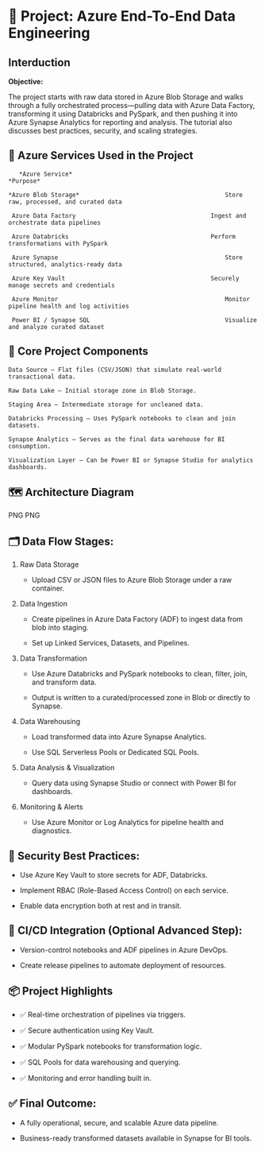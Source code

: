 # 📘 Project: Azure End-To-End Data Engineering 
## Interduction
**Objective:**

The project starts with raw data stored in Azure Blob Storage and walks through a fully orchestrated process—pulling data with Azure Data Factory, transforming it using Databricks and PySpark, and then pushing it into Azure Synapse Analytics for reporting and analysis. The tutorial also discusses best practices, security, and scaling strategies.

## 🧰 Azure Services Used in the Project

       *Azure Service*                                                         *Purpose*	                                                                         

    *Azure Blob Storage*	                                     Store raw, processed, and curated data

     Azure Data Factory	                                     Ingest and orchestrate data pipelines
 
     Azure Databricks	                                     Perform transformations with PySpark

     Azure Synapse	                                             Store structured, analytics-ready data

     Azure Key Vault	                                     Securely manage secrets and credentials

     Azure Monitor	                                             Monitor pipeline health and log activities

     Power BI / Synapse SQL	                                     Visualize and analyze curated dataset


## 🧱 Core Project Components

    Data Source – Flat files (CSV/JSON) that simulate real-world transactional data.

    Raw Data Lake – Initial storage zone in Blob Storage.

    Staging Area – Intermediate storage for uncleaned data.

    Databricks Processing – Uses PySpark notebooks to clean and join datasets.

    Synapse Analytics – Serves as the final data warehouse for BI consumption.

    Visualization Layer – Can be Power BI or Synapse Studio for analytics dashboards.


## 🗺️ Architecture Diagram
PNG
PNG

## 🗂️ Data Flow Stages:

 1. Raw Data Storage

       * Upload CSV or JSON files to Azure Blob Storage under a raw container.

 2. Data Ingestion

       * Create pipelines in Azure Data Factory (ADF) to ingest data from blob into staging.

       * Set up Linked Services, Datasets, and Pipelines.

 3. Data Transformation

       * Use Azure Databricks and PySpark notebooks to clean, filter, join, and transform data.

       * Output is written to a curated/processed zone in Blob or directly to Synapse.

 4. Data Warehousing

       * Load transformed data into Azure Synapse Analytics.

       * Use SQL Serverless Pools or Dedicated SQL Pools.

 5. Data Analysis & Visualization

       * Query data using Synapse Studio or connect with Power BI for dashboards.

 6. Monitoring & Alerts

       * Use Azure Monitor or Log Analytics for pipeline health and diagnostics.
   

## 🔐 Security Best Practices:

   * Use Azure Key Vault to store secrets for ADF, Databricks.

   * Implement RBAC (Role-Based Access Control) on each service.

   * Enable data encryption both at rest and in transit.

## 📅 CI/CD Integration (Optional Advanced Step):

   * Version-control notebooks and ADF pipelines in Azure DevOps.

   * Create release pipelines to automate deployment of resources.

## 📦 Project Highlights

   * ✅ Real-time orchestration of pipelines via triggers.

   * ✅ Secure authentication using Key Vault.

   * ✅ Modular PySpark notebooks for transformation logic.

   * ✅ SQL Pools for data warehousing and querying.

   * ✅ Monitoring and error handling built in.     

## ✅ Final Outcome:

   * A fully operational, secure, and scalable Azure data pipeline.

   * Business-ready transformed datasets available in Synapse for BI tools.







